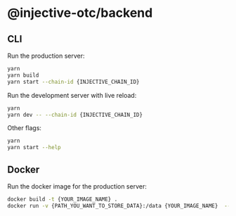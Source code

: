 # @injective-otc/backend

## CLI

Run the production server:

```bash
yarn
yarn build
yarn start --chain-id {INJECTIVE_CHAIN_ID}
```

Run the development server with live reload:

```bash
yarn
yarn dev -- --chain-id {INJECTIVE_CHAIN_ID}
```

Other flags:

```bash
yarn
yarn start --help
```

## Docker

Run the docker image for the production server:

```bash
docker build -t {YOUR_IMAGE_NAME} .
docker run -v {PATH_YOU_WANT_TO_STORE_DATA}:/data {YOUR_IMAGE_NAME}  --chain-id {INJECTIVE_CHAIN_ID}
```
